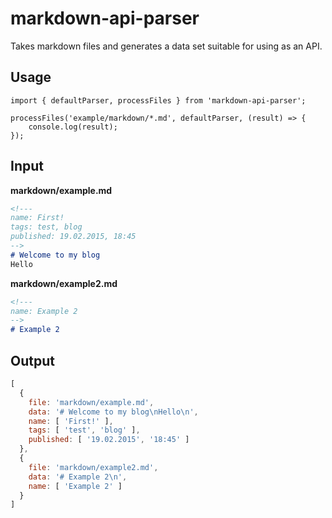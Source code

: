 # markdown-api-parser

Takes markdown files and generates a data set suitable for using as an API.

## Usage

```
import { defaultParser, processFiles } from 'markdown-api-parser';

processFiles('example/markdown/*.md', defaultParser, (result) => {
    console.log(result);
});
```


## Input

**markdown/example.md**

```md
<!---
name: First!
tags: test, blog
published: 19.02.2015, 18:45
-->
# Welcome to my blog
Hello
```

**markdown/example2.md**

```md
<!---
name: Example 2
-->
# Example 2
```

## Output

```js
[ 
  { 
    file: 'markdown/example.md',
    data: '# Welcome to my blog\nHello\n',
    name: [ 'First!' ],
    tags: [ 'test', 'blog' ],
    published: [ '19.02.2015', '18:45' ] 
  },
  { 
    file: 'markdown/example2.md',
    data: '# Example 2\n',
    name: [ 'Example 2' ] 
  } 
]
```
